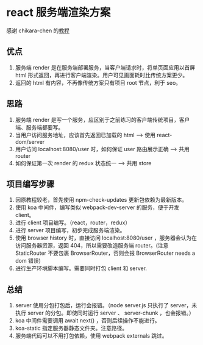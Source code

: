 # react 服务端渲染方案

感谢 chikara-chen 的[教程](http://react-china.org/t/react-js/10144)

## 优点
1. 服务端 render 是在服务端部署服务，当客户端请求时，将单页面应用以首屏 html 形式返回，再进行客户端渲染。用户可见画面耗时比传统方案更少。
2. 返回的 html 有内容，不再像传统方案只有项目 root 节点，利于 seo。

## 思路
1. 服务端 render 是写一个服务，应区别于之前练习的客户端传统项目，客户端、服务端都要写。
2. 当用户访问服务地址，应该首先返回已加载的 html --> 使用 react-dom/server
3. 用户访问 localhost:8080/user 时，如何保证 user 路由展示正确 --> 共用 router
4. 如何保证第一次 render 的 redux 状态统一 --> 共用 store

## 项目编写步骤
1. 因原教程较老，首先使用 npm-check-updates 更新包依赖为最新版本。
2. 使用 koa 中间件，编写类似 webpack-dev-server 的服务，便于开发 client。
3. 进行 client 项目编写。（react，router，redux）
4. 进行 server 项目编写，初步完成服务端渲染。
5. 使用 browser history 时，直接访问 localhost:8080/user ，服务器会认为在访问服务器资源，返回 404，所以需要改造服务端 router。(注意 StaticRouter 不要包裹 BrowserRouter，否则会报 BrowserRouter needs a dom 错误)
6. 进行生产环境脚本编写。需要同时打包 client 和 server.

## 总结
1. server 使用分包打包后，运行会报错。（node server.js 只执行了 server，未执行 server 的分包。即使同时运行 server 、 server-chunk ，也会报错。）
2. koa 中间件需要调用 await next() ，否则后续操作不能进行。
3. koa-static 指定服务器静态文件夹。注意路径。
4. 服务端代码可以不用打包依赖，使用 webpack externals 跳过。

